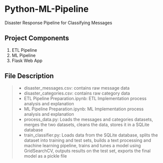# Python-ML-Pipeline
Disaster Response Pipeline for Classifying Messages

## Project Components
1. ETL Pipeline
2. ML Pipeline
3. Flask Web App

## File Description
> * disaster_messages.csv: contains raw message data<br>
> * disaster_categories.csv: contains raw category data<br>
> * ETL Pipeline Preparation.ipynb: ETL Implementation process analysis and explanation
> * ML Pipeline Preparation.ipynb: ML Implementation process analysis and explanation
> * process_data.py: Loads the messages and categories datasets, merges the two datasets, cleans the data, stores it in a SQLite database <br>
> * train_classifier.py: Loads data from the SQLite database, splits the dataset into training and test sets, builds a text processing and machine learning pipeline, trains and tunes a model using GridSearchCV, outputs results on the test set, exports the final model as a pickle file <br>

